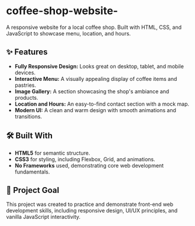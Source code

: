 # coffee-shop-website-
A responsive website for a local coffee shop. Built with HTML, CSS, and JavaScript to showcase menu, location, and hours.

## ✨ Features

-   **Fully Responsive Design:** Looks great on desktop, tablet, and mobile devices.
-   **Interactive Menu:** A visually appealing display of coffee items and pastries.
-   **Image Gallery:** A section showcasing the shop's ambiance and products.
-   **Location and Hours:** An easy-to-find contact section with a mock map.
-   **Modern UI:** A clean and warm design with smooth animations and transitions.

## 🛠️ Built With

-   **HTML5** for semantic structure.
-   **CSS3** for styling, including Flexbox, Grid, and animations.
-   **No Frameworks** used, demonstrating core web development fundamentals.

## 🚀 Project Goal

This project was created to practice and demonstrate front-end web development skills, including responsive design, UI/UX principles, and vanilla JavaScript interactivity.

